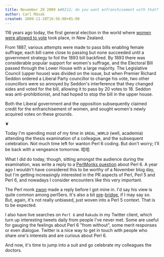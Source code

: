 ```yaml
---
title: November 28 2009 &#8212; do you want enfranchisement with that?
author: Carl Mäsak
created: 2009-11-28T16:56:00+01:00
---
```

116 years ago today, the first general election in the world where [women were allowed to vote](http://en.wikipedia.org/wiki/Women's_suffrage_in_New_Zealand) took place, in New Zealand.

<div class='quote'><p>From 1887, various attempts were made to pass bills enabling female suffrage; each bill came close to passing but none succeeded until a government strategy to foil the 1893 bill backfired. By 1893 there was considerable popular support for women's suffrage, and the Electoral Bill passed through the Lower House with a large majority. The Legislative Council (upper house) was divided on the issue, but when Premier Richard Seddon ordered a Liberal Party councillor to change his vote, two other councillors were so annoyed by Seddon's interference that they changed sides and voted for the bill, allowing it to pass by 20 votes to 18. Seddon was anti-prohibitionist, and had hoped to stop the bill in the upper house.</p><p>Both the Liberal government and the opposition subsequently claimed credit for the enfranchisement of women, and sought women's newly acquired votes on these grounds.</p></div>

<p class='separator'>&#10086;</p>

Today I'm spending most of my time in `$REAL_WORLD` (well, academia) attending the thesis examination of a colleague, and the subsequent celebration. Not much time left for wanton Perl 6 coding. But don't worry; I'll be back with a vengeance tomorrow. 哈哈

What I did do today, though, sitting amongst the audience during the examination, was write a reply to a [PerlMonks question](http://perlmonks.org/?node_id=809868) about Perl 6. A year ago I wouldn't have considered this to be worthy of a November blog day, but I'm getting increasingly interested in the PR aspects of Perl, Perl 5 and Perl 6, and nowadays I consider encounters like this very important.

The Perl monk [zwon](http://perlmonks.org/?node_id=715263) made a reply before I got mine in. I'd say his view is quite common among perl5ers. It's also a bit [pre](http://strangelyconsistent.org/blog/the-perl-6-is-not-perl-meme)-[bridge](http://strangelyconsistent.org/blog/how-perl-6-could-kill-us-all), if I may say so. But, again, it's not really unbiased, just woven into a Perl 5 context. That is to be expected.

I also have live searches on `Perl 6` and `Rakudo` in my Twitter client, which turn up interesting tweets daily from people I've never met. Some are useful for gauging the feelings about Perl 6 "from without", some merit responses or even dialogue. Twitter is a nice way to get in touch with people who share one's interests and are curious about Perl 6.

And now, it's time to jump into a suit and go celebrate my colleagues the doctors.


